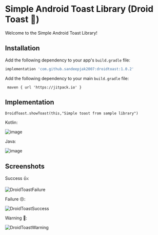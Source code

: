 # Simple Android Toast Library (Droid Toast 🚀)

Welcome to the Simple Android Toast Library!

## Installation

Add the following dependency to your app's `build.gradle` file:

```gradle
implementation 'com.github.sandeepjak2007:droidtoast:1.0.2'
```
Add the following dependency to your main `build.gradle` file:

```maingradle
 maven { url 'https://jitpack.io' }
```

## Implementation
```Show Toast
DroidToast.showToast(this,"Simple toast from sample library")
```
Kotlin:

![image](https://github.com/sandeepjak2007/droidtoast/assets/16497904/8d87c235-deaa-4bcb-9b6f-13a25db179ae)

Java:

![image](https://github.com/sandeepjak2007/droidtoast/assets/16497904/3d566dc8-edac-4467-8d74-10db9f9d885f)

## Screenshots

Success 👍:

![DroidToastFailure](https://github.com/sandeepjak2007/droidtoast/assets/16497904/c343cd3d-5d69-488f-84b6-3f429ad6c911)

Failure 😣:

![DroidToastSuccess](https://github.com/sandeepjak2007/droidtoast/assets/16497904/33dad674-05b6-48b0-9cc3-e819c798b7c0)

Warning 🤔:

![DroidToastWarning](https://github.com/sandeepjak2007/droidtoast/assets/16497904/ef2f594f-cd94-4c3d-9c2a-897fd474591d)
